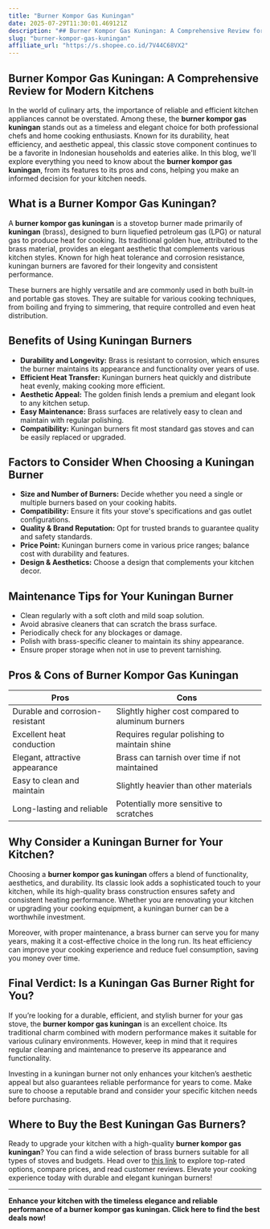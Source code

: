 ```yaml
---
title: "Burner Kompor Gas Kuningan"
date: 2025-07-29T11:30:01.469121Z
description: "## Burner Kompor Gas Kuningan: A Comprehensive Review for Modern Kitchens..."
slug: "burner-kompor-gas-kuningan"
affiliate_url: "https://s.shopee.co.id/7V44C68VX2"
---
```

## Burner Kompor Gas Kuningan: A Comprehensive Review for Modern Kitchens

In the world of culinary arts, the importance of reliable and efficient kitchen appliances cannot be overstated. Among these, the **burner kompor gas kuningan** stands out as a timeless and elegant choice for both professional chefs and home cooking enthusiasts. Known for its durability, heat efficiency, and aesthetic appeal, this classic stove component continues to be a favorite in Indonesian households and eateries alike. In this blog, we'll explore everything you need to know about the **burner kompor gas kuningan**, from its features to its pros and cons, helping you make an informed decision for your kitchen needs.

## What is a Burner Kompor Gas Kuningan?

A **burner kompor gas kuningan** is a stovetop burner made primarily of **kuningan** (brass), designed to burn liquefied petroleum gas (LPG) or natural gas to produce heat for cooking. Its traditional golden hue, attributed to the brass material, provides an elegant aesthetic that complements various kitchen styles. Known for high heat tolerance and corrosion resistance, kuningan burners are favored for their longevity and consistent performance.

These burners are highly versatile and are commonly used in both built-in and portable gas stoves. They are suitable for various cooking techniques, from boiling and frying to simmering, that require controlled and even heat distribution.

## Benefits of Using Kuningan Burners

- **Durability and Longevity:** Brass is resistant to corrosion, which ensures the burner maintains its appearance and functionality over years of use.
- **Efficient Heat Transfer:** Kuningan burners heat quickly and distribute heat evenly, making cooking more efficient.
- **Aesthetic Appeal:** The golden finish lends a premium and elegant look to any kitchen setup.
- **Easy Maintenance:** Brass surfaces are relatively easy to clean and maintain with regular polishing.
- **Compatibility:** Kuningan burners fit most standard gas stoves and can be easily replaced or upgraded.

## Factors to Consider When Choosing a Kuningan Burner

- **Size and Number of Burners:** Decide whether you need a single or multiple burners based on your cooking habits.
- **Compatibility:** Ensure it fits your stove's specifications and gas outlet configurations.
- **Quality & Brand Reputation:** Opt for trusted brands to guarantee quality and safety standards.
- **Price Point:** Kuningan burners come in various price ranges; balance cost with durability and features.
- **Design & Aesthetics:** Choose a design that complements your kitchen decor.

## Maintenance Tips for Your Kuningan Burner

- Clean regularly with a soft cloth and mild soap solution.
- Avoid abrasive cleaners that can scratch the brass surface.
- Periodically check for any blockages or damage.
- Polish with brass-specific cleaner to maintain its shiny appearance.
- Ensure proper storage when not in use to prevent tarnishing.

## Pros & Cons of Burner Kompor Gas Kuningan

| Pros                                 | Cons                                     |
|--------------------------------------|------------------------------------------|
| Durable and corrosion-resistant    | Slightly higher cost compared to aluminum burners |
| Excellent heat conduction           | Requires regular polishing to maintain shine |
| Elegant, attractive appearance     | Brass can tarnish over time if not maintained |
| Easy to clean and maintain          | Slightly heavier than other materials   |
| Long-lasting and reliable          | Potentially more sensitive to scratches |

## Why Consider a Kuningan Burner for Your Kitchen?

Choosing a **burner kompor gas kuningan** offers a blend of functionality, aesthetics, and durability. Its classic look adds a sophisticated touch to your kitchen, while its high-quality brass construction ensures safety and consistent heating performance. Whether you are renovating your kitchen or upgrading your cooking equipment, a kuningan burner can be a worthwhile investment.

Moreover, with proper maintenance, a brass burner can serve you for many years, making it a cost-effective choice in the long run. Its heat efficiency can improve your cooking experience and reduce fuel consumption, saving you money over time.

## Final Verdict: Is a Kuningan Gas Burner Right for You?

If you’re looking for a durable, efficient, and stylish burner for your gas stove, the **burner kompor gas kuningan** is an excellent choice. Its traditional charm combined with modern performance makes it suitable for various culinary environments. However, keep in mind that it requires regular cleaning and maintenance to preserve its appearance and functionality.

Investing in a kuningan burner not only enhances your kitchen’s aesthetic appeal but also guarantees reliable performance for years to come. Make sure to choose a reputable brand and consider your specific kitchen needs before purchasing.

## Where to Buy the Best Kuningan Gas Burners?

Ready to upgrade your kitchen with a high-quality **burner kompor gas kuningan**? You can find a wide selection of brass burners suitable for all types of stoves and budgets. Head over to [this link](https://s.shopee.co.id/7V44C68VX2) to explore top-rated options, compare prices, and read customer reviews. Elevate your cooking experience today with durable and elegant kuningan burners!

---

**Enhance your kitchen with the timeless elegance and reliable performance of a burner kompor gas kuningan. Click here to find the best deals now!**
